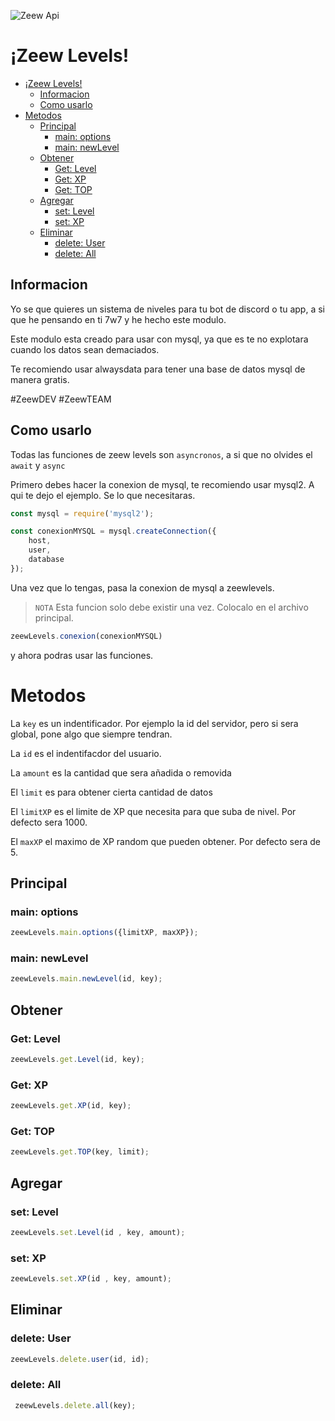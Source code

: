 ![Zeew Api](https://i.imgur.com/MP2bABn.png "Lo Mejor de Zeew")

# ¡Zeew Levels!

- [¡Zeew Levels!](#zeew-levels)
  - [Informacion](#informacion)
  - [Como usarlo](#como-usarlo)
- [Metodos](#metodos)
  - [Principal](#principal)
    - [main: options](#main-options)
    - [main: newLevel](#main-newlevel)
  - [Obtener](#obtener)
    - [Get: Level](#get-level)
    - [Get: XP](#get-xp)
    - [Get: TOP](#get-top)
  - [Agregar](#agregar)
    - [set: Level](#set-level)
    - [set: XP](#set-xp)
  - [Eliminar](#eliminar)
    - [delete: User](#delete-user)
    - [delete: All](#delete-all)


## Informacion

Yo se que quieres un sistema de niveles para tu bot de discord o tu app, a si que he pensando en ti 7w7 y he hecho este modulo.

Este modulo esta creado para usar con mysql, ya que es te no explotara cuando los datos sean demaciados.

Te recomiendo usar alwaysdata para tener una base de datos mysql de manera gratis.

#ZeewDEV
#ZeewTEAM

## Como usarlo

Todas las funciones de zeew levels son `asyncronos`, a si que no olvides el `await` y `async`

Primero debes hacer la conexion de mysql, te recomiendo usar mysql2.
A qui te dejo el ejemplo. Se lo que necesitaras.

```js
const mysql = require('mysql2');

const conexionMYSQL = mysql.createConnection({
    host,
    user,
    database
});
```

Una vez que lo tengas, pasa la conexion de mysql a zeewlevels.

> `NOTA` Esta funcion solo debe existir una vez. Colocalo en el archivo principal.
```js
zeewLevels.conexion(conexionMYSQL)
```

y ahora podras usar las funciones.

# Metodos

La `key` es un indentificador. Por ejemplo la id del servidor, pero si sera global, pone algo que siempre tendran.

La `id` es el indentifacdor del usuario.

La `amount` es la cantidad que sera añadida o removida

El `limit` es para obtener cierta cantidad de datos

El `limitXP` es el limite de XP que necesita para que suba de nivel. Por defecto sera 1000.

El `maxXP` el maximo de XP random que pueden obtener. Por defecto sera de 5.

## Principal

### main: options

```js
zeewLevels.main.options({limitXP, maxXP});
```

### main: newLevel

```js
zeewLevels.main.newLevel(id, key);
```

## Obtener

### Get: Level

```js
zeewLevels.get.Level(id, key);
```

### Get: XP

```js
zeewLevels.get.XP(id, key);
```

### Get: TOP

```js
zeewLevels.get.TOP(key, limit);
```

## Agregar

### set: Level

```js
zeewLevels.set.Level(id , key, amount);
```

### set: XP
```js
zeewLevels.set.XP(id , key, amount);
```

## Eliminar

### delete: User

```js
zeewLevels.delete.user(id, id);
```

### delete: All

```js
 zeewLevels.delete.all(key);
```